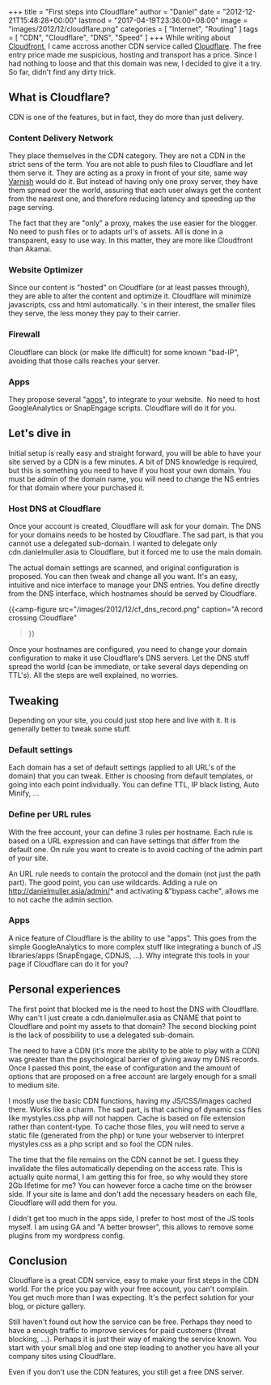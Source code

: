 +++
title = "First steps into Cloudflare"
author = "Daniel"
date = "2012-12-21T15:48:28+00:00"
lastmod = "2017-04-19T23:36:00+08:00"
image = "images/2012/12/cloudflare.png"
categories = [
  "Internet",
  "Routing"
]
tags = [
  "CDN",
  "Cloudflare",
  "DNS",
  "Speed"
]
+++
While writing about [Cloudfront](/2012/12/skip-use-of-cdn-near-hosting-region/), I came accross another CDN service called [Cloudflare](http://www.cloudflare.com). The free entry price made me suspicious, hosting and transport has a price. Since I had nothing to loose and that this domain was new, I decided to give it a try. So far, didn't find any dirty trick.

## What is Cloudflare?

CDN is one of the features, but in fact, they do more than just delivery.

### Content Delivery Network

They place themselves in the CDN category. They are not a CDN in the strict sens of the term. You are not able to push files to Cloudflare and let them serve it. They are acting as a proxy in front of your site, same way [Varnish](https://www.varnish-cache.org/) would do it. But instead of having only one proxy server, they have them spread over the world, assuring that each user always get the content from the nearest one, and therefore reducing latency and speeding up the page serving.

The fact that they are "only" a proxy, makes the use easier for the blogger. No need to push files or to adapts url's of assets. All is done in a transparent, easy to use way. In this matter, they are more like Cloudfront than Akamai.

### Website Optimizer

Since our content is "hosted" on Cloudflare (or at least passes through), they are able to alter the content and optimize it. Cloudflare will minimize javascripts, css and html automatically. 's in their interest, the smaller files they serve, the less money they pay to their carrier.

### Firewall

Cloudflare can block (or make life difficult) for some known "bad-IP", avoiding that those calls reaches your server.

### Apps

They propose several "[apps](https://www.cloudflare.com/apps)", to integrate to your website.  No need to host GoogleAnalytics or SnapEngage scripts. Cloudflare will do it for you.

## Let's dive in

Initial setup is really easy and straight forward, you will be able to have your site served by a CDN is a few minutes. A bit of DNS knowledge is required, but this is something you need to have if you host your own domain. You must be admin of the domain name, you will need to change the NS entries for that domain where your purchased it.

### Host DNS at Cloudflare

Once your account is created, Cloudflare will ask for your domain. The DNS for your domains needs to be hosted by Cloudflare. The sad part, is that you cannot use a delegated sub-domain. I wanted to delegate only cdn.danielmuller.asia to Cloudflare, but it forced me to use the main domain.

The actual domain settings are scanned, and original configuration is proposed. You can then tweak and change all you want. It's an easy, intuitive and nice interface to manage your DNS entries. You define directly from the DNS interface, which hostnames should be served by Cloudflare.

{{<amp-figure
src="/images/2012/12/cf_dns_record.png"
caption="A record crossing Cloudflare"
>}}

Once your hostnames are configured, you need to change your domain configuration to make it use Cloudflare's DNS servers. Let the DNS stuff spread the world (can be immediate, or take several days depending on TTL's). All the steps are well explained, no worries.

## Tweaking

Depending on your site, you could just stop here and live with it. It is generally better to tweak some stuff.

### Default settings

Each domain has a set of default settings (applied to all URL's of the domain) that you can tweak. Either is choosing from default templates, or going into each point individually. You can define TTL, IP black listing, Auto Minify, ...

### Define per URL rules

With the free account, your can define 3 rules per hostname. Each rule is based on a URL expression and can have settings that differ from the default one. On rule you want to create is to avoid caching of the admin part of your site.

An URL rule needs to contain the protocol and the domain (not just the path part). The good point, you can use wildcards. Adding a rule on http://danielmuller.asia/admin/* and activating &"bypass cache", allows me to not cache the admin section.

### Apps

A nice feature of Cloudflare is the ability to use "apps". This goes from the simple GoogleAnalytics to more complex stuff like integrating a bunch of JS libraries/apps (SnapEngage, CDNJS, ...). Why integrate this tools in your page if Cloudflare can do it for you?

## Personal experiences

The first point that blocked me is the need to host the DNS with Cloudflare. Why can't I just create a cdn.danielmuller.asia as CNAME that point to Cloudflare and point my assets to that domain? The second blocking point is the lack of possibility to use a delegated sub-domain.

The need to have a CDN (it's more the ability to be able to play with a CDN) was greater than the psychological barrier of giving away my DNS records. Once I passed this point, the ease of configuration and the amount of options that are proposed on a free account are largely enough for a small to medium site.

I mostly use the basic CDN functions, having my JS/CSS/Images cached there. Works like a charm. The sad part, is that caching of dynamic css files like mystyles.css.php will not happen. Cache is based on file extension rather than content-type. To cache those files, you will need to serve a static file (generated from the php) or tune your webserver to interpret mystyles.css as a php script and so fool the CDN rules.

The time that the file remains on the CDN cannot be set. I guess they invalidate the files automatically depending on the access rate. This is actually quite normal, I am getting this for free, so why would they store 2Gb lifetime for me? You can however force a cache time on the browser side. If your site is lame and don't add the necessary headers on each file, Cloudflare will add them for you.

I didn't get too much in the apps side, I prefer to host most of the JS tools myself. I am using GA and "A better browser", this allows to remove some plugins from my wordpress config.

## Conclusion

Cloudflare is a great CDN service, easy to make your first steps in the CDN world. For the price you pay with your free account, you can't complain. You get much more than I was expecting. It's the perfect solution for your blog, or picture gallery.

Still haven't found out how the service can be free. Perhaps they need to have a enough traffic to improve services for paid customers (threat blocking, ...). Perhaps it is just their way of making the service known. You start with your small blog and one step leading to another you have all your company sites using Cloudflare.

Even if you don't use the CDN features, you still get a free DNS server.

